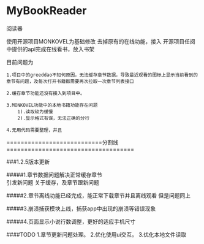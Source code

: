 # MyBookReader
阅读器

使用开源项目MONKOVEL为基础修改
去掉原有的在线功能，接入 开源项目任阅中提供的api完成在线看书，放入书架

目前问题为

    1.项目中的greeddao不知何原因，无法缓存章节数据，导致最近观看的图标上显示当前看到的章节有问题，及每次打开书籍都需要再次拉取一次章节列表接口
     
    2.缓存章节功能还没有接入到项目中。  
       
    3.MONKOVEL功能中的本地书籍功能存在问题
        1).读取较为缓慢
        2).显示格式有误，无法正确的分行
      
    4.无用代码需要整理，并且




===========================分割线====================================

###1.2.5版本更新

#####1.章节数据问题解决正常缓存章节   
    引发新问题 关于缓存，及章节跟新问题
    
#####2.章节离线功能已经完成，能正常下载章节并且离线观看
    但是问题同上

#####3.崩溃捕获模块上线，捕获app中出现的崩溃等错误现象

#####4.页面显示小说行数调整，更好的适应手机尺寸

####TODO
    1.章节更新问题处理。
    2.优化使用ui交互。
    3.优化本地文件读取